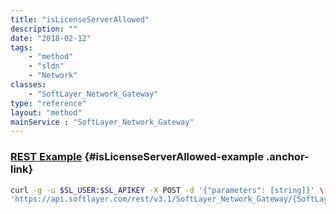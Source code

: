 ```yaml
---
title: "isLicenseServerAllowed"
description: ""
date: "2018-02-12"
tags:
    - "method"
    - "sldn"
    - "Network"
classes:
    - "SoftLayer_Network_Gateway"
type: "reference"
layout: "method"
mainService : "SoftLayer_Network_Gateway"
---
```


### [REST Example](#isLicenseServerAllowed-example) <a href="/article/rest/"><i class="fas fa-question"></i></a> {#isLicenseServerAllowed-example .anchor-link} 
```bash
curl -g -u $SL_USER:$SL_APIKEY -X POST -d '{"parameters": [string]}' \
'https://api.softlayer.com/rest/v3.1/SoftLayer_Network_Gateway/{SoftLayer_Network_GatewayID}/isLicenseServerAllowed'
```
